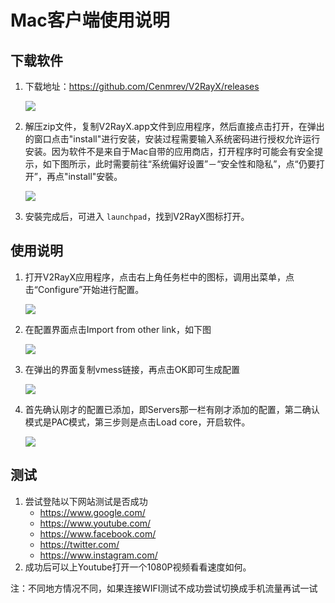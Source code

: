 # Mac客户端使用说明

## 下载软件

1. 下载地址：<https://github.com/Cenmrev/V2RayX/releases> 

   ![](https://github.com/YeYoot/ssr_client_guide/blob/master/v2ray/pic/M01.png?raw=true)

2. 解压zip文件，复制V2RayX.app文件到应用程序，然后直接点击打开，在弹出的窗口点击"install"进行安装，安装过程需要输入系统密码进行授权允许运行安装。因为软件不是来自于Mac自带的应用商店，打开程序时可能会有安全提示，如下图所示，此时需要前往“系统偏好设置”－“安全性和隐私”，点“仍要打开”，再点"install"安裝。

   ![](https://github.com/YeYoot/ssr_client_guide/blob/master/v2ray/pic/M02.png?raw=true)

3. 安裝完成后，可进入 `launchpad`，找到V2RayX图标打开。

## 使用说明

1. 打开V2RayX应用程序，点击右上角任务栏中的图标，调用出菜单，点击“Configure”开始进行配置。

   ![](https://github.com/YeYoot/ssr_client_guide/blob/master/v2ray/pic/M03.png?raw=true)

2. 在配置界面点击Import from other link，如下图

   ![](https://github.com/YeYoot/ssr_client_guide/blob/master/v2ray/pic/M04.png?raw=true)

3. 在弹出的界面复制vmess链接，再点击OK即可生成配置

   ![](https://github.com/YeYoot/ssr_client_guide/blob/master/v2ray/pic/M05.png?raw=true)

4. 首先确认刚才的配置已添加，即Servers那一栏有刚才添加的配置，第二确认模式是PAC模式，第三步则是点击Load core，开启软件。

   ![](https://github.com/YeYoot/ssr_client_guide/blob/master/v2ray/pic/M06.png?raw=true)

## 测试

1. 尝试登陆以下网站测试是否成功
   - <https://www.google.com/>
   - <https://www.youtube.com/>
   - <https://www.facebook.com/>
   - <https://twitter.com/>
   - <https://www.instagram.com/>
2. 成功后可以上Youtube打开一个1080P视频看看速度如何。

注：不同地方情况不同，如果连接WIFI测试不成功尝试切换成手机流量再试一试